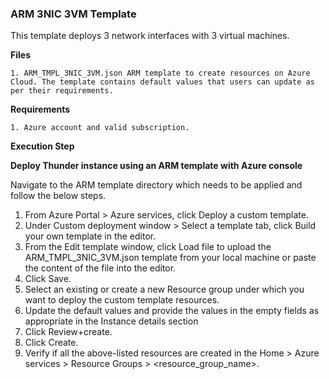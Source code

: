 ### ARM 3NIC 3VM Template
This template deploys 3 network interfaces with 3 virtual machines. 


**Files**

    1. ARM_TMPL_3NIC_3VM.json ARM template to create resources on Azure Cloud. The template contains default values that users can update as per their requirements.

**Requirements**

	1. Azure account and valid subscription.

**Execution Step**

**Deploy Thunder instance using an ARM template with Azure console**

Navigate to the ARM template directory which needs to be applied and follow the below steps.

1. From Azure Portal > Azure services, click Deploy a custom template.
2. Under Custom deployment window > Select a template tab, click Build your own template in the editor.
3. From the Edit template window, click Load file to upload the ARM_TMPL_3NIC_3VM.json template from your local machine or paste the content of the file into the editor.
4. Click Save.
5. Select an existing or create a new Resource group under which you want to deploy the custom template resources.
6. Update the default values and provide the values in the empty fields as appropriate in the Instance details section
7. Click Review+create.
8. Click Create.
9. Verify if all the above-listed resources are created in the Home > Azure services > Resource Groups > <resource_group_name>.

    
